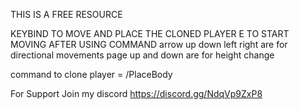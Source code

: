 THIS IS A FREE RESOURCE 

KEYBIND TO MOVE AND PLACE THE CLONED PLAYER E TO START MOVING AFTER USING COMMAND 
arrow up down left right are for directional movements page up and down are for height change 

command to clone player = /PlaceBody

For Support Join my discord
https://discord.gg/NdqVp9ZxP8
